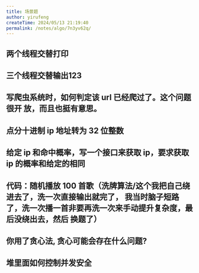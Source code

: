 ```yaml
---
title: 场景题
author: yirufeng
createTime: 2024/05/13 21:19:40
permalink: /notes/algo/7n3yv62q/
---
```


## 两个线程交替打印

## 三个线程交替输出123

## 写爬虫系统时，如何判定该 url 已经爬过了。这个问题很开 放，而且也挺有意思。

## 点分十进制 ip 地址转为 32 位整数

## 给定 ip 和命中概率，写一个接口来获取 ip，要求获取 ip 的概率和给定的相同

## 代码：随机播放 100 首歌（洗牌算法/这个我把自己绕进去了，洗一次直接输出就完了， 我当时脑子短路了，洗一次播一首非要再洗一次来手动提升复杂度，最后没绕出去，然后 换题了）

## 你用了贪心法, 贪心可能会存在什么问题?

## 堆里面如何控制并发安全